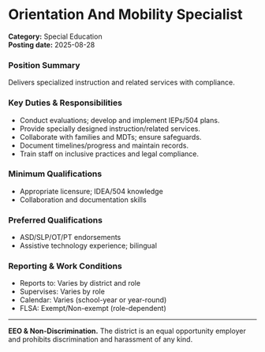 # Orientation And Mobility Specialist

**Category:** Special Education  
**Posting date:** 2025-08-28

### Position Summary

Delivers specialized instruction and related services with compliance.

### Key Duties & Responsibilities
- Conduct evaluations; develop and implement IEPs/504 plans.
- Provide specially designed instruction/related services.
- Collaborate with families and MDTs; ensure safeguards.
- Document timelines/progress and maintain records.
- Train staff on inclusive practices and legal compliance.

### Minimum Qualifications
- Appropriate licensure; IDEA/504 knowledge
- Collaboration and documentation skills

### Preferred Qualifications
- ASD/SLP/OT/PT endorsements
- Assistive technology experience; bilingual

### Reporting & Work Conditions
- Reports to: Varies by district and role
- Supervises: Varies by role
- Calendar: Varies (school-year or year-round)
- FLSA: Exempt/Non-exempt (role-dependent)

---
**EEO & Non-Discrimination.** The district is an equal opportunity employer and prohibits discrimination and harassment of any kind.
